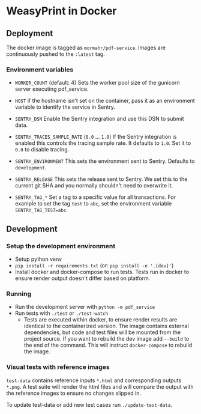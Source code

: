 # WeasyPrint in Docker

## Deployment

The docker image is tagged as `mormahr/pdf-service`.
Images are continuously pushed to the `:latest` tag.

### Environment variables

- `WORKER_COUNT` (default: 4) Sets the worker pool size of the gunicorn server executing pdf_service.

- `HOST` if the hostname isn't set on the container, pass it as an environment variable to identify
    the service in Sentry.
  
- `SENTRY_DSN` Enable the Sentry integration and use this DSN to submit data.
- `SENTRY_TRACES_SAMPLE_RATE` (`0.0` ... `1.0`) If the Sentry integration is enabled this controls
  the tracing sample rate. It defaults to `1.0`. Set it to `0.0` to disable tracing.
- `SENTRY_ENVIRONMENT` This sets the environment sent to Sentry. Defaults to `development`.
- `SENTRY_RELEASE` This sets the release sent to Sentry. We set this to the current git SHA and you
  normally shouldn't need to overwrite it.
- `SENTRY_TAG_*` Set a tag to a specific value for all transactions.
  For example to set the tag `test` to `abc`, set the environment variable `SENTRY_TAG_TEST=abc`.

## Development

### Setup the development environment

- Setup python venv 
- `pip install -r requirements.txt` (or: `pip install -e '.[dev]'`)
- Install docker and docker-compose to run tests. 
  Tests run in docker to ensure render output doesn't differ based on platform.
  
### Running

- Run the development server with `python -m pdf_service`
- Run tests with `./test` or `./test-watch`
  - Tests are executed within docker, to ensure render results are identical to the containerized
    version. The image contains external dependencies, but code and test files will be mounted from
    the project source. If you want to rebuild the dev image add `--build` to the end of the
    command. This will instruct `docker-compose` to rebuild the image.

### Visual tests with reference images

`test-data` contains reference inputs `*.html` and corresponding outputs `*.png`.
A test suite will render the html files and will compare the output with the reference images to 
ensure no changes slipped in.

To update test-data or add new test cases run `./update-test-data`.
